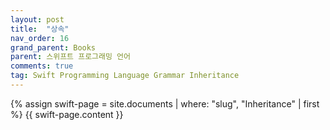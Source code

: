 ```yaml
---
layout: post
title:  "상속"
nav_order: 16
grand_parent: Books
parent: 스위프트 프로그래밍 언어
comments: true
tag: Swift Programming Language Grammar Inheritance
---
```


{% assign swift-page = site.documents | where: "slug", "Inheritance" | first %}
{{ swift-page.content }}